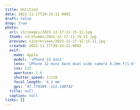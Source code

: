```yaml
---
title: Untitled
date: 2022-11-17T20:15:11.000Z
draft: false
drop: true
photo:
  url: s3/images/2022-11-17-12-15-11.jpg
  thumb: s3/thumbs/2022-11-17-12-15-11.jpg
  preview: s3/previews/2022-11-17-12-15-11.jpg
  created: 2022-11-17T20:15:11.000Z
  exif:
    make: Apple
    model: 'iPhone 12 mini'
    lens: 'iPhone 12 mini back dual wide camera 4.2mm f/1.6'
    iso: 125
    aperture: 1.6
    shutter_speed: 1/110
    focal_length: '4.2 mm'
    gps: '47.779389 -122.148742'
  title: null
  caption: null
links: []
---
```

